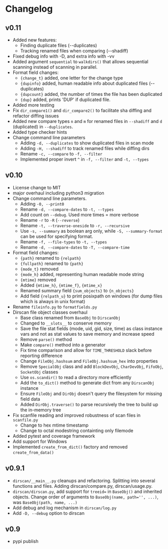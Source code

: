 # Changelog

## v0.11

* Added new features:
   * Finding duplicate files (--duplicates)
   * Tracking renamed files when comparing (--shadiff)
* Fixed debug info with -D, and extra info with -vv
* Added argument `sequential` to `walkdirs()` that allows sequential scanning
  instead of scanning in parallel.
* Format field changes:
   * `{change_t}` added, one letter for the change type
   * `{dupinfo}` added, human readable info about duplicated files
      (--duplicates)
   * `{dupcount}` added, the number of times the file has been duplicated
   * `{dup}` added, prints 'DUP' if duplicated file.
* Added more testing
* Fix `dir_compare1()` and `dir_compare2()` to facilitate sha diffing and
  refactor diffing issues
* Added new compare types `n` and `m` for renamed files in `--shadiff` and
  `d` (duplicated) in `--duplicates`.
* Added type checker hints
* Change command line parameters
   * Adding `-d, --duplicates` to show duplicated files in scan mode
   * Adding `-H, --shadiff` to track renamed files while diffing dirs
   * Rename `-c, --compare` to `-f, --filter`
   * Implemented proper invert `^` in `-f, --filter` and `-t, --types`


## v0.10

* License change to MIT
* major overhaul including python3 migration
* Change command line parameters.
    * Adding `-0, --print0`
    * Rename `-d, --compare-dates` to `-t, --types`
    * Add count on `--debug`. Used more times = more verbose
    * Rename `-r` to `-R` (`--reverse`)
    * Rename `-t, --traverse-oneside` to `-r, --recursive`
    * Use `-s, --summary` as boolean arg only, while `-S, --summary-format`
      can be used for specifying format.
    * Rename `-f, --file-types` to `-t, --types`
    * Rename `-d, --compare-dates` to `-T, --compare-time`
* Format field changes:
    * `{path}` renamed to `{relpath}`
    * `{fullpath}` renamed to `{path}`
    * `{mode_t}` removed
    * `{mode_h}` added, representing human readable mode string
    * `{mtime}` removed
    * Added `{mtime_h}`, `{mtime_f}`, `{mtime_x}`
    * Renamed summary field `{sum_objects}` to `{n_objects}`
    * Add field `{relpath_u}` to print posixpath on windows (for dump files
      which is always in unix format)
* Rename `fileinfo.py` to `formatfields.py`
* Dirscan file object classes overhaul
    * Base class renamed from `BaseObj` to `DirscanObj`
    * Changed to `__slots__` to conserve memory
    * Save the file stat fields (mode, uid, gid, size, time) as class instance
      vars and not as stat values to save memory and increase speed
    * Remove `parse()` method
    * Make `compare()` method into a generator
    * Fix time comparison and allow for `TIME_THRESHOLD` slack before reporting
      difference
    * Change `FileObj.hashsum` and `FileObj.hashsum_hex` into properties
    * Remove `SpecialObj` class and add `BlockDevObj`, `CharDevObj`, `FifoObj`,
      `SocketObj` classes
    * Use `os.scandir()` to read a directory more efficiently
    * Add the `to_dict()` method to generate dict from any `DirscanObj` instance
    * Ensure `FileObj` and `DirObj` doesn't query the filesystem for missing
      field data
    * Added `DirObj.traverse()` to parse recursively the tree to build up the
      in-memory tree
* Fix scanfile reading and improved robustness of scan files in `scanfile.py`
    * Change to hex mtime timestamp
    * Change to octal modestring containting only filemode
* Added pytest and coverage framework
* Add support for Windows
* Implemented `create_from_dict()` factory and removed `create_from_data()`


## v0.9.1

* `dirscan/__main__.py` cleanups and refactoring. Splitting into several
  functions and files. Adding dirscan/compare.py, dirscan/usage.py.
* `dirscan/dirscan.py`, add support for `treeid=` in `BaseObj()` and inherited
  objects. Change order of arguments to `BaseObj(name, path='', ...)`, was
  `BaseObj(path, name, ...)`
* Add debug and log mechanism in `dirscan/log.py`
* Add `-D, --debug` option to dirscan


## v0.9

* pypi publish
